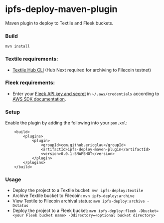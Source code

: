 # ipfs-deploy-maven-plugin
Maven plugin to deploy to Textile and Fleek buckets.  

### Build
`mvn install`

### Textile requirements:
- [Textile Hub CLI](https://docs.textile.io/) (Hub Next required for archiving to Filecoin testnet)

### Fleek requirements:
- Enter your [Fleek API key and secret](https://docs.fleek.co/storage/storage-aws-s3-integration/#getting-an-api-key) in `~/.aws/credentials` according to [AWS SDK documentation](https://docs.aws.amazon.com/sdk-for-java/v1/developer-guide/setup-credentials.html).

### Setup
Enable the plugin by adding the following into your `pom.xml`:
```
    <build>
        <plugins>
            <plugin>
                <groupId>com.github.ericglau</groupId>
                <artifactId>ipfs-deploy-maven-plugin</artifactId>
                <version>0.0.1-SNAPSHOT</version>
            </plugin>
        </plugins>
    </build>
```

### Usage
- Deploy the project to a Textile bucket: `mvn ipfs-deploy:textile`
- Archive Textile bucket to Filecoin: `mvn ipfs-deploy:archive`
- View Textile to Filecoin archival status: `mvn ipfs-deploy:archive -Dstatus`
- Deploy the project to a Fleek bucket: `mvn ipfs-deploy:fleek -Dbucket=<your Fleek bucket name> -Ddirectory=<optional bucket directory>`

